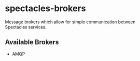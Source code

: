 # spectacles-brokers

Message brokers which allow for simple communication between Spectacles services.

## Available Brokers
- AMQP 